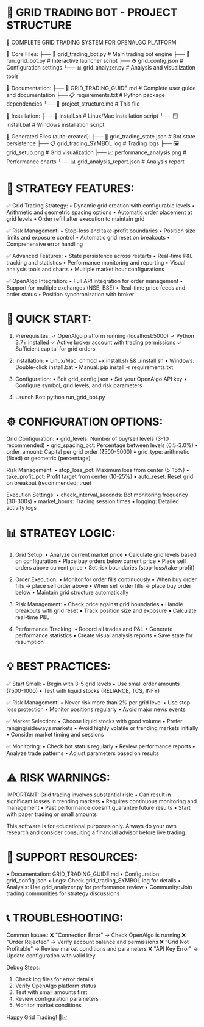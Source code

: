 
📁 GRID TRADING BOT - PROJECT STRUCTURE
=======================================

🤖 COMPLETE GRID TRADING SYSTEM FOR OPENALGO PLATFORM

📂 Core Files:
├── 🐍 grid_trading_bot.py          # Main trading bot engine
├── 🚀 run_grid_bot.py              # Interactive launcher script
├── ⚙️ grid_config.json             # Configuration settings
└── 📊 grid_analyzer.py             # Analysis and visualization tools

📂 Documentation:
├── 📖 GRID_TRADING_GUIDE.md        # Complete user guide and documentation
├── 📋 requirements.txt             # Python package dependencies
└── 📝 project_structure.md         # This file

📂 Installation:
├── 🐧 install.sh                   # Linux/Mac installation script
└── 🪟 install.bat                  # Windows installation script

📂 Generated Files (auto-created):
├── 📄 grid_trading_state.json      # Bot state persistence
├── 📋 grid_trading_SYMBOL.log      # Trading logs
├── 🖼️ grid_setup.png              # Grid visualization
├── 📈 performance_analysis.png     # Performance charts
└── 📊 grid_analysis_report.json    # Analysis report

🎯 STRATEGY FEATURES:
=====================

✅ Grid Trading Strategy:
   • Dynamic grid creation with configurable levels
   • Arithmetic and geometric spacing options
   • Automatic order placement at grid levels
   • Order refill after execution to maintain grid

✅ Risk Management:
   • Stop-loss and take-profit boundaries
   • Position size limits and exposure control
   • Automatic grid reset on breakouts
   • Comprehensive error handling

✅ Advanced Features:
   • State persistence across restarts
   • Real-time P&L tracking and statistics
   • Performance monitoring and reporting
   • Visual analysis tools and charts
   • Multiple market hour configurations

✅ OpenAlgo Integration:
   • Full API integration for order management
   • Support for multiple exchanges (NSE, BSE)
   • Real-time price feeds and order status
   • Position synchronization with broker

🚀 QUICK START:
==============

1. Prerequisites:
   ✓ OpenAlgo platform running (localhost:5000)
   ✓ Python 3.7+ installed
   ✓ Active broker account with trading permissions
   ✓ Sufficient capital for grid orders

2. Installation:
   • Linux/Mac: chmod +x install.sh && ./install.sh
   • Windows: Double-click install.bat
   • Manual: pip install -r requirements.txt

3. Configuration:
   • Edit grid_config.json
   • Set your OpenAlgo API key
   • Configure symbol, grid levels, and risk parameters

4. Launch Bot:
   python run_grid_bot.py

⚙️ CONFIGURATION OPTIONS:
=========================

Grid Configuration:
• grid_levels: Number of buy/sell levels (3-10 recommended)
• grid_spacing_pct: Percentage between levels (0.5-3.0%)
• order_amount: Capital per grid order (₹500-5000)
• grid_type: arithmetic (fixed) or geometric (percentage)

Risk Management:
• stop_loss_pct: Maximum loss from center (5-15%)
• take_profit_pct: Profit target from center (10-25%)
• auto_reset: Reset grid on breakout (recommended: true)

Execution Settings:
• check_interval_seconds: Bot monitoring frequency (30-300s)
• market_hours: Trading session times
• logging: Detailed activity logs

📊 STRATEGY LOGIC:
==================

1. Grid Setup:
   • Analyze current market price
   • Calculate grid levels based on configuration
   • Place buy orders below current price
   • Place sell orders above current price
   • Set risk boundaries (stop-loss/take-profit)

2. Order Execution:
   • Monitor for order fills continuously
   • When buy order fills → place sell order above
   • When sell order fills → place buy order below
   • Maintain grid structure automatically

3. Risk Management:
   • Check price against grid boundaries
   • Handle breakouts with grid reset
   • Track position size and exposure
   • Calculate real-time P&L

4. Performance Tracking:
   • Record all trades and P&L
   • Generate performance statistics
   • Create visual analysis reports
   • Save state for resumption

💡 BEST PRACTICES:
==================

✅ Start Small:
   • Begin with 3-5 grid levels
   • Use small order amounts (₹500-1000)
   • Test with liquid stocks (RELIANCE, TCS, INFY)

✅ Risk Management:
   • Never risk more than 2% per grid level
   • Use stop-loss protection
   • Monitor positions regularly
   • Avoid major news events

✅ Market Selection:
   • Choose liquid stocks with good volume
   • Prefer ranging/sideways markets
   • Avoid highly volatile or trending markets initially
   • Consider market timing and sessions

✅ Monitoring:
   • Check bot status regularly
   • Review performance reports
   • Analyze trade patterns
   • Adjust parameters based on results

⚠️ RISK WARNINGS:
=================

IMPORTANT: Grid trading involves substantial risk:
• Can result in significant losses in trending markets
• Requires continuous monitoring and management
• Past performance doesn't guarantee future results
• Start with paper trading or small amounts

This software is for educational purposes only.
Always do your own research and consider consulting
a financial advisor before live trading.

🔗 SUPPORT RESOURCES:
====================

• Documentation: GRID_TRADING_GUIDE.md
• Configuration: grid_config.json
• Logs: Check grid_trading_SYMBOL.log for details
• Analysis: Use grid_analyzer.py for performance review
• Community: Join trading communities for strategy discussions

📞 TROUBLESHOOTING:
==================

Common Issues:
❌ "Connection Error" → Check OpenAlgo is running
❌ "Order Rejected" → Verify account balance and permissions
❌ "Grid Not Profitable" → Review market conditions and parameters
❌ "API Key Error" → Update configuration with valid key

Debug Steps:
1. Check log files for error details
2. Verify OpenAlgo platform status
3. Test with small amounts first
4. Review configuration parameters
5. Monitor market conditions

Happy Grid Trading! 🎯📈

